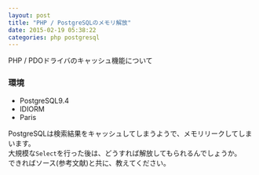 ```yaml
---
layout: post
title: "PHP / PostgreSQLのメモリ解放"
date: 2015-02-19 05:38:22
categories: php postgresql
---
```

<p>PHP / PDOドライバのキャッシュ機能について</p>

<h3>環境</h3>

<ul>
<li>PostgreSQL9.4</li>
<li>IDIORM</li>
<li>Paris</li>
</ul>

<p>PostgreSQLは検索結果をキャッシュしてしまうようで、メモリリークしてしまいます。<br>
大規模な<code>Select</code>を行った後は、どうすれば解放してもられるんでしょうか。<br>
できればソース(参考文献)と共に、教えてください。</p>
